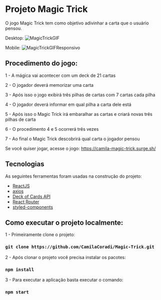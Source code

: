 
# Projeto Magic Trick

O jogo Magic Trick tem como objetivo adivinhar a carta que o usuário pensou.

Desktop:
![MagicTrickGIF](https://user-images.githubusercontent.com/93163329/173887290-88898d8a-a62b-4cb4-9b69-ab0d10ac293b.gif)

Mobile:
![MagicTrickGIFResponsivo](https://user-images.githubusercontent.com/93163329/173903905-51ccc36e-03b7-4784-80b2-56afe78e4ddf.gif)


## Procedimento do jogo:

1 - A mágica vai acontecer com um deck de 21 cartas

2 - O jogador deverá memorizar uma carta

3 - Após isso o jogo exibirá três pilhas de cartas com 7 cartas cada pilha

4 - O jogador deverá informar em qual pilha a carta dele está

5 - Após isso o Magic Trick irá embaralhar as cartas e criará novas três pilhas de carta

6 - O procedimento 4 e 5 ocorrerá três vezes

7 - Ao final o Magic Trick descobrirá qual carta o jogador pensou

Se você quiser jogar, acesse o jogo:  https://camila-magic-trick.surge.sh/

## Tecnologias
As seguintes ferramentas foram usadas na construção do projeto:

- [ReactJS](https://pt-br.reactjs.org/)
- [axios](https://axios-http.com/ptbr/docs/intro)
- [Deck of Cards API](https://deckofcardsapi.com/)
- [React Router](https://reactrouter.com/)
- [styled-components](https://styled-components.com/)

## Como executar o projeto localmente:

1 - Primeiramente clone o projeto:

### `git clone https://github.com/CamilaCoradi/Magic-Trick.git`

2 - Após clonar o projeto você precisa instalar os pacotes:
### `npm install`

3 - Para executar a aplicação basta executar o comando:
### `npm start`

